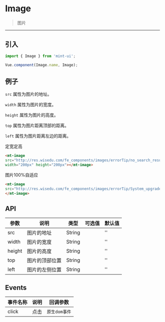 # Image

> 图片

-------------

## 引入

```javascript
import { Image } from 'mint-ui';

Vue.component(Image.name, Image);
```

## 例子

`src` 属性为图片的地址。

`width` 属性为图片的宽度。

`height` 属性为图片的高度。

`top` 属性为图片距离顶部的距离。

`left` 属性为图片距离左边的距离。




<div>定宽定高</div>

```html
<mt-image
src="http://res.wisedu.com/fe_components/images/errorTip/no_search_result2.png"
width="200px" height="200px"></mt-image>
```


<div>图片100%自适应</div>


```html
<mt-image
src="http://res.wisedu.com/fe_components/images/errorTip/System_upgrade.png" @click="handleClick">
</mt-image>
```



## API
| 参数 | 说明 | 类型 | 可选值 | 默认值 |
|------|-------|---------|-------|--------|
| src | 图片的地址 | String | | '' |
| width | 图片的宽度 | String | | '' |
| height | 图片的高度 | String | | '' |
| top | 图片的顶部位置 | String | | '' |
| left | 图片的左侧位置 | String | | '' |



## Events
| 事件名称 | 说明 | 回调参数 |
|---------- |-------- |---------- |
| click  | 点击 | `原生dom事件` |
